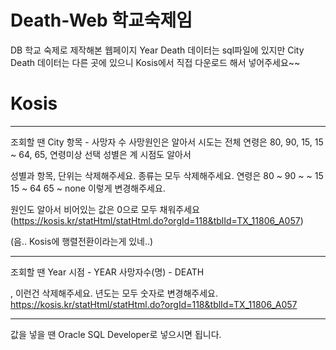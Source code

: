 # Death-Web 학교숙제임
DB 학교 숙제로 제작해본 웹페이지
Year Death 데이터는 sql파일에 있지만 City Death 데이터는 다른 곳에 있으니 Kosis에서 직접 다운로드 해서 넣어주세요~~

# Kosis
***
조회할 땐 City 
    항목 - 사망자 수
    사망원인은 알아서
    시도는 전체
    연령은 80, 90, 15, 15 ~ 64, 65, 연령미상 선택
    성별은 계
    시점도 알아서
    
성별과 항목, 단위는 삭제해주세요.
종류는 모두 삭제해주세요.
연령은 
    80 ~
    90 ~
    ~ 15
    15 ~ 64
    65 ~
    none
이렇게 변경해주세요.

원인도 알아서
비어있는 값은 0으로 모두 채워주세요
(https://kosis.kr/statHtml/statHtml.do?orgId=118&tblId=TX_11806_A057)

(음.. Kosis에 행렬전환이라는게 있네..)

***

조회할 땐 Year
    시점 - YEAR
    사망자수(명) - DEATH

, 이런건 삭제해주세요. 년도는 모두 숫자로 변경해주세요.
https://kosis.kr/statHtml/statHtml.do?orgId=118&tblId=TX_11806_A057

***
값을 넣을 땐 Oracle SQL Developer로 넣으시면 됩니다.